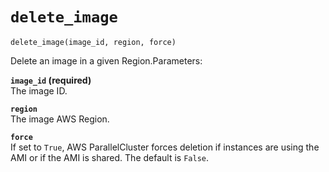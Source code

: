 # `delete_image`<a name="pc-py-lib-api-image-delete"></a>

```
delete_image(image_id, region, force)
```

Delete an image in a given Region\.Parameters:

**`image_id` \(required\)**  
The image ID\.

**`region`**  
The image AWS Region\.

**`force`**  
If set to `True`, AWS ParallelCluster forces deletion if instances are using the AMI or if the AMI is shared\. The default is `False`\.